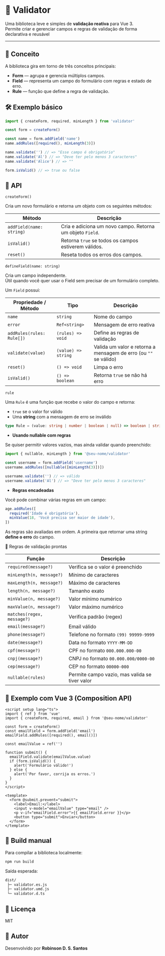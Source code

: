 # 🧩 Validator  

Uma biblioteca leve e simples de **validação reativa** para Vue 3.  
Permite criar e gerenciar campos e regras de validação de forma declarativa e reusável

---

## 🧠 Conceito  

A biblioteca gira em torno de três conceitos principais:
* **Form** — agrupa e gerencia múltiplos campos.
* **Field** — representa um campo do formulário com regras e estado de erro.
* **Rule** — função que define a regra de validação.

## 🛠️ Exemplo básico

```ts
import { createForm, required, minLength } from 'validator'

const form = createForm()

const name = form.addField('name')
name.addRules([required(), minLength(3)])

name.validate('') // => "Esse campo é obrigatório"
name.validate('Al') // => "Deve ter pelo menos 3 caracteres"
name.validate('Alice') // => ""

form.isValid() // => true ou false
```

## 🧩 API  

`createForm()`

Cria um novo formulário e retorna um objeto com os seguintes métodos:

| Método                   | Descrição                                                 |
| ------------------------ | --------------------------------------------------------- |
| `addField(name: string)` | Cria e adiciona um novo campo. Retorna um objeto `Field`. |
| `isValid()`              | Retorna `true` se todos os campos estiverem válidos.      |
| `reset()`                | Reseta todos os erros dos campos.                         |


`defineField(name: string)`

Cria um campo independente.  
Útil quando você quer usar o Field sem precisar de um formulário completo.

Um `Field` possui:

| Propriedade / Método      | Tipo                | Descrição                                                        |
| ------------------------- | ------------------- | ---------------------------------------------------------------- |
| `name`                    | `string`            | Nome do campo                                                    |
| `error`                   | `Ref<string>`       | Mensagem de erro reativa                                         |
| `addRules(rules: Rule[])` | `(rules) => void`   | Define as regras de validação                                    |
| `validate(value)`         | `(value) => string` | Valida um valor e retorna a mensagem de erro (ou `""` se válido) |
| `reset()`                 | `() => void`        | Limpa o erro                                                     |
| `isValid()`               | `() => boolean`     | Retorna `true` se não há erro                                    |
  
`rule`  

Uma `Rule` é uma função que recebe o valor do campo e retorna:

* `true` se o valor for válido
* Uma **string** com a mensagem de erro se inválido

```ts
type Rule = (value: string | number | boolean | null) => boolean | string
```  

* **Usando nullable com regras**  

Se quiser permitir valores vazios, mas ainda validar quando preenchido:  
```ts
import { nullable, minLength } from '@seu-nome/validator'

const username = form.addField('username')
username.addRules([nullable([minLength(3)])])

username.validate('') // => válido
username.validate('Al') // => "Deve ter pelo menos 3 caracteres"
```

* **Regras encadeadas**  

Você pode combinar várias regras em um campo:  
```ts
age.addRules([
  required('Idade é obrigatória'),
  minValue(18, 'Você precisa ser maior de idade'),
])
```  
As regras são avaliadas em ordem. A primeira que retornar uma string **define o erro** do campo.

📏 Regras de validação prontas

| Função                     | Descrição                                      |
| -------------------------- | ---------------------------------------------- |
| `required(message?)`       | Verifica se o valor é preenchido               |
| `minLength(n, message?)`   | Mínimo de caracteres                           |
| `maxLength(n, message?)`   | Máximo de caracteres                           |
| `length(n, message?)`      | Tamanho exato                                  |
| `minValue(n, message?)`    | Valor mínimo numérico                          |
| `maxValue(n, message?)`    | Valor máximo numérico                          |
| `matches(regex, message?)` | Verifica padrão (regex)                        |
| `email(message?)`          | Email válido                                   |
| `phone(message?)`          | Telefone no formato `(99) 99999-9999`          |
| `date(message?)`           | Data no formato `YYYY-MM-DD`                   |
| `cpf(message?)`            | CPF no formato `000.000.000-00`                |
| `cnpj(message?)`           | CNPJ no formato `00.000.000/0000-00`           |
| `cep(message?)`            | CEP no formato `00000-000`                     |
| `nullable(rules)`          | Permite campo vazio, mas valida se tiver valor |

## 🧮 Exemplo com Vue 3 (Composition API)  

```vue
<script setup lang="ts">
import { ref } from 'vue'
import { createForm, required, email } from '@seu-nome/validator'

const form = createForm()
const emailField = form.addField('email')
emailField.addRules([required(), email()])

const emailValue = ref('')

function submit() {
  emailField.validate(emailValue.value)
  if (form.isValid()) {
    alert('Formulário válido!')
  } else {
    alert('Por favor, corrija os erros.')
  }
}
</script>

<template>
  <form @submit.prevent="submit">
    <label>Email:</label>
    <input v-model="emailValue" type="email" />
    <p v-if="emailField.error">{{ emailField.error }}</p>
    <button type="submit">Enviar</button>
  </form>
</template>
```

## 🧱 Build manual  

Para compilar a biblioteca localmente:
```bash
npm run build
```

Saída esperada:

```bash
dist/
 ├─ validator.es.js
 ├─ validator.umd.js
 └─ validator.d.ts
```

## 🧾 Licença  

MIT

## 💬 Autor  

Desenvolvido por **Robinson D. S. Santos**
